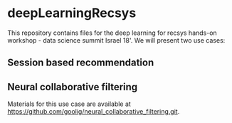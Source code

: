# deepLearningRecsys
This repository contains files for the deep learning for recsys hands-on workshop - data science summit Israel 18'. 
We will present two use cases:
## Session based recommendation
## Neural collaborative filtering
Materials for this use case are available at https://github.com/goolig/neural_collaborative_filtering.git.
